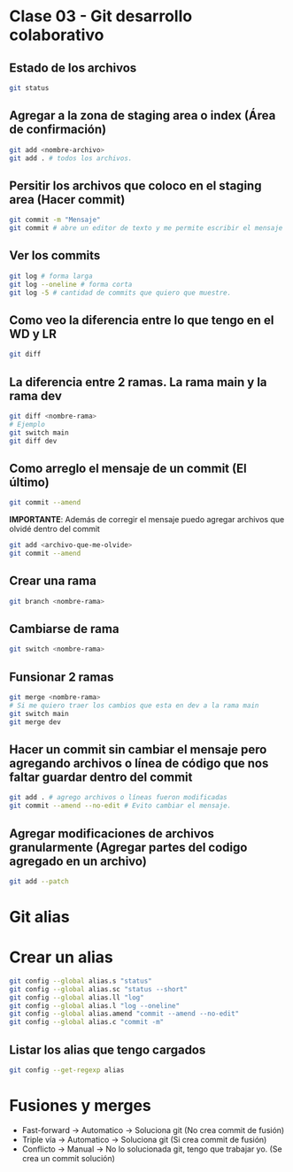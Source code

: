 # Clase 03 - Git desarrollo colaborativo

## Estado de los archivos

```sh
git status
```

## Agregar a la zona de staging area o index (Área de confirmación)

```sh
git add <nombre-archivo>
git add . # todos los archivos.
```

## Persitir los archivos que coloco en el staging area (Hacer commit)

```sh
git commit -m "Mensaje"
git commit # abre un editor de texto y me permite escribir el mensaje
``` 

## Ver los commits

```sh
git log # forma larga
git log --oneline # forma corta
git log -5 # cantidad de commits que quiero que muestre.
```

## Como veo la diferencia entre lo que tengo en el WD y LR

```sh
git diff
```

## La diferencia entre 2 ramas. La rama main y la rama dev

```sh
git diff <nombre-rama>
# Ejemplo
git switch main
git diff dev
```

## Como arreglo el mensaje de un commit (El último)

```sh
git commit --amend 
```

**IMPORTANTE**: Además de corregir el mensaje puedo agregar archivos que olvidé dentro del commit

```sh
git add <archivo-que-me-olvide>
git commit --amend 
```

## Crear una rama

```sh
git branch <nombre-rama>
```

## Cambiarse de rama

```sh
git switch <nombre-rama>
```

## Funsionar 2 ramas

```sh
git merge <nombre-rama>
# Si me quiero traer los cambios que esta en dev a la rama main
git switch main
git merge dev
```

## Hacer un commit sin cambiar el mensaje pero agregando archivos o línea de código que nos faltar guardar dentro del commit

```sh
git add . # agrego archivos o líneas fueron modificadas
git commit --amend --no-edit # Evito cambiar el mensaje.
```

## Agregar modificaciones de archivos granularmente (Agregar partes del codigo agregado en un archivo)

```sh
git add --patch
```

# Git alias

# Crear un alias

```sh
git config --global alias.s "status"
git config --global alias.sc "status --short"
git config --global alias.ll "log"
git config --global alias.l "log --oneline"
git config --global alias.amend "commit --amend --no-edit"
git config --global alias.c "commit -m"
```

## Listar los alias que tengo cargados

```sh
git config --get-regexp alias
``` 

# Fusiones y merges

* Fast-forward -> Automatico -> Soluciona git (No crea commit de fusión)
* Triple vía -> Automatico -> Soluciona git (Si crea commit de fusión)
* Conflicto -> Manual -> No lo solucionada git, tengo que trabajar yo. (Se crea un commit solución)


